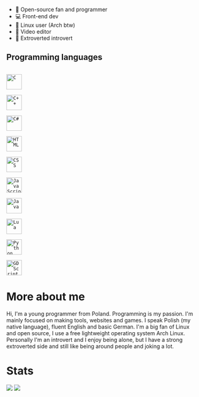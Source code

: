 - 📂 Open-source fan and programmer
- 💻 Front-end dev
- 🐧 Linux user (Arch btw)
- 🎥 Video editor
- 👤 Extroverted introvert

## Programming languages
<code> <img src="https://wolfyxon.github.io/assets/img/software/lang/c.svg" width=40 height=40 alt="C"> </code>
<code> <img src="https://wolfyxon.github.io/assets/img/software/lang/cpp.svg" width=40 height=40 alt="C++"> </code>
<code> <img src="https://wolfyxon.github.io/assets/img/software/lang/csharp.svg" width=40 height=40 alt="C#"> </code>
<code> <img src="https://wolfyxon.github.io/assets/img/software/lang/html5.svg" width=40 height=40 alt="HTML"> </code>
<code> <img src="https://wolfyxon.github.io/assets/img/software/lang/css3.svg" width=40 height=40 alt="CSS"> </code>
<code> <img src="https://wolfyxon.github.io/assets/img/software/lang/js.png" width=40 height=40 alt="JavaScript"> </code>
<code> <img src="https://wolfyxon.github.io/assets/img/software/lang/java.svg" width=40 height=40 alt="Java"> </code>
<code> <img src="https://wolfyxon.github.io/assets/img/software/lang/lua.png" width=40 height=40 alt="Lua"> </code>
<code> <img src="https://wolfyxon.github.io/assets/img/software/lang/python.svg" width=40 height=40 alt="Python"> </code>
<code> <img src="https://wolfyxon.github.io/assets/img/software/ide/godot.png" width=40 height=40 alt="GDScript"> </code>


  
# More about me
Hi, I'm a young programmer from Poland.
Programming is my passion. I'm mainly focused on making tools, websites and games.
I speak Polish (my native language), fluent English and basic German.
I'm a big fan of Linux and open source, I use a free lightweight operating system Arch Linux.
Personally I'm an introvert and I enjoy being alone, but I have a strong extroverted side and still like being around people and joking a lot. 

# Stats
[![](https://github-readme-stats.vercel.app/api?username=Wolfyxon&count_private=true&show_icons=true&bg_color=212121&text_color=C70303&icon_color=FFFFFF&border_color=FF0000&ring_color=C70303&title_color=7A05BD)](https://github.com/anuraghazra/github-readme-stats)
[![](https://github-readme-stats.vercel.app/api/top-langs/?username=Wolfyxon&layout=compact&bg_color=212121&text_color=FFFFFF&icon_color=FF0000&border_color=FF0000&ring_color=C70303&title_color=7A05BD&langs_count=10)](https://github.com/anuraghazra/github-readme-stats)
